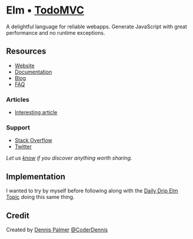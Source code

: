 # Elm • [TodoMVC](http://todomvc.com)

A delightful language for reliable webapps.
Generate JavaScript with great performance and no runtime exceptions.

## Resources

- [Website](http://elm-lang.org/)
- [Documentation](http://elm-lang.org/docs)
- [Blog](http://elm-lang.org/blog)
- [FAQ](http://faq.elm-community.org/)

### Articles

- [Interesting article]()

### Support

- [Stack Overflow](http://stackoverflow.com/questions/tagged/elm)
- [Twitter](http://twitter.com/elmlang)

*Let us [know](https://github.com/tastejs/todomvc/issues) if you discover anything worth sharing.*


## Implementation

I wanted to try by myself before following along with the [Daily Drip Elm Topic](https://www.dailydrip.com/topics/elm) doing this same thing.

## Credit

Created by [Dennis Palmer](http://blog.dennispalmer.com)
[@CoderDennis](http://twitter.com/coderdennis)
